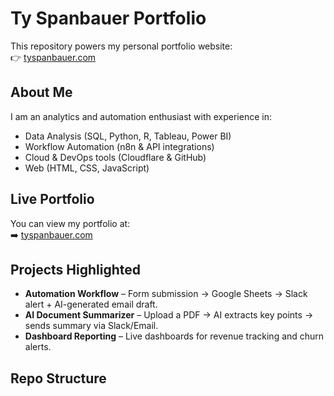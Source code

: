 # Ty Spanbauer Portfolio

This repository powers my personal portfolio website:  
👉 [tyspanbauer.com](https://tyspanbauer.com)

## About Me
I am an analytics and automation enthusiast with experience in:
- Data Analysis (SQL, Python, R, Tableau, Power BI)
- Workflow Automation (n8n & API integrations)
- Cloud & DevOps tools (Cloudflare & GitHub)
- Web (HTML, CSS, JavaScript)

## Live Portfolio
You can view my portfolio at:  
➡️ [tyspanbauer.com](https://tyspanbauer.com)

## Projects Highlighted
- **Automation Workflow** – Form submission → Google Sheets → Slack alert + AI-generated email draft.
- **AI Document Summarizer** – Upload a PDF → AI extracts key points → sends summary via Slack/Email.
- **Dashboard Reporting** – Live dashboards for revenue tracking and churn alerts.

## Repo Structure
